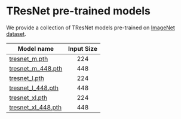 # TResNet pre-trained models

We provide a collection of TResNet models pre-trained on [ImageNet dataset](http://www.image-net.org/).

| Model name  | Input Size
| ------------ | :--------------: |
| [tresnet_m.pth](https://miil-public-eu.oss-eu-central-1.aliyuncs.com/model-zoo/tresnet/tresnet_m.pth) | 224 |
| [tresnet_m_448.pth](https://miil-public-eu.oss-eu-central-1.aliyuncs.com/model-zoo/tresnet/tresnet_m_448.pth) | 448 |
| [tresnet_l.pth](https://miil-public-eu.oss-eu-central-1.aliyuncs.com/model-zoo/tresnet/tresnet_l.pth) | 224 |
| [tresnet_l_448.pth](https://miil-public-eu.oss-eu-central-1.aliyuncs.com/model-zoo/tresnet/tresnet_l_448.pth) | 448 |
| [tresnet_xl.pth](https://miil-public-eu.oss-eu-central-1.aliyuncs.com/model-zoo/tresnet/tresnet_xl.pth) | 224 |
| [tresnet_xl_448.pth](https://miil-public-eu.oss-eu-central-1.aliyuncs.com/model-zoo/tresnet/tresnet_xl_448.pth) | 448 |
